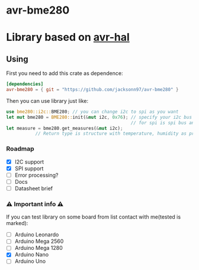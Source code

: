 # avr-bme280

Library based on [avr-hal](https://github.com/Rahix/avr-hal)
=

## Using
First you need to add this crate as dependence:
```toml
[dependencies]
avr-bme280 = { git = "https://github.com/jacksonn97/avr-bme280" }
```
Then you can use library just like:
```rust
use bme280::i2c::BME280; // you can change i2c to spi as you want
let mut bme280 = BME280::init(&mut i2c, 0x76); // specify your i2c bus and address of sensor
                                               // for spi is spi bus and SS pin
let measure = bme280.get_measures(&mut i2c);
           // Return type is structure with temperature, humidity as pressure
```


### Roadmap
- [x] I2C support
- [x] SPI support
- [ ] Error processing?
- [ ] Docs
- [ ] Datasheet brief

### :warning: Important info :warning:
If you can test library on some board from list contact with me(tested is marked):
- [ ] Arduino Leonardo
- [ ] Arduino Mega 2560
- [ ] Arduino Mega 1280
- [x] Arduino Nano
- [ ] Arduino Uno
